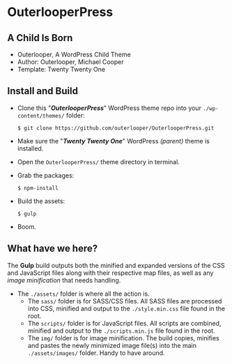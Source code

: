 # OuterlooperPress

## A Child Is Born

- Outerlooper, A WordPress Child Theme
- Author: Outerlooper, Michael Cooper
- Template: Twenty Twenty One

## Install and Build

- Clone this "***OuterlooperPress***" WordPress theme repo into your `./wp-content/themes/` folder:

    `$ git clone https://github.com/outerlooper/OuterlooperPress.git`

- Make sure the "***Twenty Twenty One***" WordPress *(parent)* theme is installed.
- Open the `OuterlooperPress/` theme directory in terminal.
- Grab the packages:

    `$ npm-install`

- Build the assets:

    `$ gulp`

- Boom.

## What have we here?

The **Gulp** build outputs both the minified and expanded versions of the CSS and JavaScript files along with their respective map files, as well as any *image minification* that needs handling.

- The `./assets/` folder is where all the action is.
  - The `sass/` folder is for SASS/CSS files. All SASS files are processed into CSS, minified and output to the `./style.min.css` file found in the root.
  - The `scripts/` folder is for JavaScript files. All scripts are combined, minified and output to the `./scripts.min.js` file found in the root.
  - The `img/` folder is for image minification. The build copies, minifies and pastes the newly minimized image file(s) into the main `./assets/images/` folder. Handy to have around.

